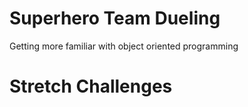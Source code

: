 # Superhero Team Dueling
Getting more familiar with object oriented programming 

# Stretch Challenges

